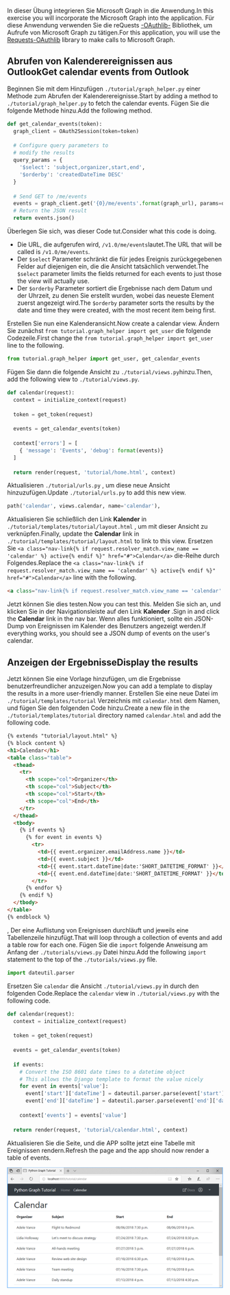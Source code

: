 <!-- markdownlint-disable MD002 MD041 -->

<span data-ttu-id="a9502-101">In dieser Übung integrieren Sie Microsoft Graph in die Anwendung.</span><span class="sxs-lookup"><span data-stu-id="a9502-101">In this exercise you will incorporate the Microsoft Graph into the application.</span></span> <span data-ttu-id="a9502-102">Für diese Anwendung verwenden Sie die reQuests [-OAuthlib-](https://requests-oauthlib.readthedocs.io/en/latest/) Bibliothek, um Aufrufe von Microsoft Graph zu tätigen.</span><span class="sxs-lookup"><span data-stu-id="a9502-102">For this application, you will use the [Requests-OAuthlib](https://requests-oauthlib.readthedocs.io/en/latest/) library to make calls to Microsoft Graph.</span></span>

## <a name="get-calendar-events-from-outlook"></a><span data-ttu-id="a9502-103">Abrufen von Kalenderereignissen aus Outlook</span><span class="sxs-lookup"><span data-stu-id="a9502-103">Get calendar events from Outlook</span></span>

<span data-ttu-id="a9502-104">Beginnen Sie mit dem Hinzufügen `./tutorial/graph_helper.py` einer Methode zum Abrufen der Kalenderereignisse.</span><span class="sxs-lookup"><span data-stu-id="a9502-104">Start by adding a method to `./tutorial/graph_helper.py` to fetch the calendar events.</span></span> <span data-ttu-id="a9502-105">Fügen Sie die folgende Methode hinzu.</span><span class="sxs-lookup"><span data-stu-id="a9502-105">Add the following method.</span></span>

```python
def get_calendar_events(token):
  graph_client = OAuth2Session(token=token)

  # Configure query parameters to
  # modify the results
  query_params = {
    '$select': 'subject,organizer,start,end',
    '$orderby': 'createdDateTime DESC'
  }

  # Send GET to /me/events
  events = graph_client.get('{0}/me/events'.format(graph_url), params=query_params)
  # Return the JSON result
  return events.json()
```

<span data-ttu-id="a9502-106">Überlegen Sie sich, was dieser Code tut.</span><span class="sxs-lookup"><span data-stu-id="a9502-106">Consider what this code is doing.</span></span>

- <span data-ttu-id="a9502-107">Die URL, die aufgerufen wird, `/v1.0/me/events`lautet.</span><span class="sxs-lookup"><span data-stu-id="a9502-107">The URL that will be called is `/v1.0/me/events`.</span></span>
- <span data-ttu-id="a9502-108">Der `$select` Parameter schränkt die für jedes Ereignis zurückgegebenen Felder auf diejenigen ein, die die Ansicht tatsächlich verwendet.</span><span class="sxs-lookup"><span data-stu-id="a9502-108">The `$select` parameter limits the fields returned for each events to just those the view will actually use.</span></span>
- <span data-ttu-id="a9502-109">Der `$orderby` Parameter sortiert die Ergebnisse nach dem Datum und der Uhrzeit, zu denen Sie erstellt wurden, wobei das neueste Element zuerst angezeigt wird.</span><span class="sxs-lookup"><span data-stu-id="a9502-109">The `$orderby` parameter sorts the results by the date and time they were created, with the most recent item being first.</span></span>

<span data-ttu-id="a9502-110">Erstellen Sie nun eine Kalenderansicht.</span><span class="sxs-lookup"><span data-stu-id="a9502-110">Now create a calendar view.</span></span> <span data-ttu-id="a9502-111">Ändern Sie zunächst `from tutorial.graph_helper import get_user` die folgende Codezeile.</span><span class="sxs-lookup"><span data-stu-id="a9502-111">First change the `from tutorial.graph_helper import get_user` line to the following.</span></span>

```python
from tutorial.graph_helper import get_user, get_calendar_events
```

<span data-ttu-id="a9502-112">Fügen Sie dann die folgende Ansicht zu `./tutorial/views.py`hinzu.</span><span class="sxs-lookup"><span data-stu-id="a9502-112">Then, add the following view to `./tutorial/views.py`.</span></span>

```python
def calendar(request):
  context = initialize_context(request)

  token = get_token(request)

  events = get_calendar_events(token)

  context['errors'] = [
    { 'message': 'Events', 'debug': format(events)}
  ]

  return render(request, 'tutorial/home.html', context)
```

<span data-ttu-id="a9502-113">Aktualisieren `./tutorial/urls.py` , um diese neue Ansicht hinzuzufügen.</span><span class="sxs-lookup"><span data-stu-id="a9502-113">Update `./tutorial/urls.py` to add this new view.</span></span>

```python
path('calendar', views.calendar, name='calendar'),
```

<span data-ttu-id="a9502-114">Aktualisieren Sie schließlich den Link **Kalender** in `./tutorial/templates/tutorial/layout.html` , um mit dieser Ansicht zu verknüpfen.</span><span class="sxs-lookup"><span data-stu-id="a9502-114">Finally, update  the **Calendar** link in `./tutorial/templates/tutorial/layout.html` to link to this view.</span></span> <span data-ttu-id="a9502-115">Ersetzen Sie `<a class="nav-link{% if request.resolver_match.view_name == 'calendar' %} active{% endif %}" href="#">Calendar</a>` die-Reihe durch Folgendes.</span><span class="sxs-lookup"><span data-stu-id="a9502-115">Replace the `<a class="nav-link{% if request.resolver_match.view_name == 'calendar' %} active{% endif %}" href="#">Calendar</a>` line with the following.</span></span>

```html
<a class="nav-link{% if request.resolver_match.view_name == 'calendar' %} active{% endif %}" href="{% url 'calendar' %}">Calendar</a>
```

<span data-ttu-id="a9502-116">Jetzt können Sie dies testen.</span><span class="sxs-lookup"><span data-stu-id="a9502-116">Now you can test this.</span></span> <span data-ttu-id="a9502-117">Melden Sie sich an, und klicken Sie in der Navigationsleiste auf den Link **Kalender** .</span><span class="sxs-lookup"><span data-stu-id="a9502-117">Sign in and click the **Calendar** link in the nav bar.</span></span> <span data-ttu-id="a9502-118">Wenn alles funktioniert, sollte ein JSON-Dump von Ereignissen im Kalender des Benutzers angezeigt werden.</span><span class="sxs-lookup"><span data-stu-id="a9502-118">If everything works, you should see a JSON dump of events on the user's calendar.</span></span>

## <a name="display-the-results"></a><span data-ttu-id="a9502-119">Anzeigen der Ergebnisse</span><span class="sxs-lookup"><span data-stu-id="a9502-119">Display the results</span></span>

<span data-ttu-id="a9502-120">Jetzt können Sie eine Vorlage hinzufügen, um die Ergebnisse benutzerfreundlicher anzuzeigen.</span><span class="sxs-lookup"><span data-stu-id="a9502-120">Now you can add a template to display the results in a more user-friendly manner.</span></span> <span data-ttu-id="a9502-121">Erstellen Sie eine neue Datei im `./tutorial/templates/tutorial` Verzeichnis mit `calendar.html` dem Namen, und fügen Sie den folgenden Code hinzu.</span><span class="sxs-lookup"><span data-stu-id="a9502-121">Create a new file in the `./tutorial/templates/tutorial` directory named `calendar.html` and add the following code.</span></span>

```html
{% extends "tutorial/layout.html" %}
{% block content %}
<h1>Calendar</h1>
<table class="table">
  <thead>
    <tr>
      <th scope="col">Organizer</th>
      <th scope="col">Subject</th>
      <th scope="col">Start</th>
      <th scope="col">End</th>
    </tr>
  </thead>
  <tbody>
    {% if events %}
      {% for event in events %}
        <tr>
          <td>{{ event.organizer.emailAddress.name }}</td>
          <td>{{ event.subject }}</td>
          <td>{{ event.start.dateTime|date:'SHORT_DATETIME_FORMAT' }}</td>
          <td>{{ event.end.dateTime|date:'SHORT_DATETIME_FORMAT' }}</td>
        </tr>
      {% endfor %}
    {% endif %}
  </tbody>
</table>
{% endblock %}
```

<span data-ttu-id="a9502-122">, Der eine Auflistung von Ereignissen durchläuft und jeweils eine Tabellenzeile hinzufügt.</span><span class="sxs-lookup"><span data-stu-id="a9502-122">That will loop through a collection of events and add a table row for each one.</span></span> <span data-ttu-id="a9502-123">Fügen Sie die `import` folgende Anweisung am Anfang der `./tutorials/views.py` Datei hinzu.</span><span class="sxs-lookup"><span data-stu-id="a9502-123">Add the following `import` statement to the top of the `./tutorials/views.py` file.</span></span>

```python
import dateutil.parser
```

<span data-ttu-id="a9502-124">Ersetzen Sie `calendar` die Ansicht `./tutorial/views.py` in durch den folgenden Code.</span><span class="sxs-lookup"><span data-stu-id="a9502-124">Replace the `calendar` view in `./tutorial/views.py` with the following code.</span></span>

```python
def calendar(request):
  context = initialize_context(request)

  token = get_token(request)

  events = get_calendar_events(token)

  if events:
    # Convert the ISO 8601 date times to a datetime object
    # This allows the Django template to format the value nicely
    for event in events['value']:
      event['start']['dateTime'] = dateutil.parser.parse(event['start']['dateTime'])
      event['end']['dateTime'] = dateutil.parser.parse(event['end']['dateTime'])

    context['events'] = events['value']

  return render(request, 'tutorial/calendar.html', context)
```

<span data-ttu-id="a9502-125">Aktualisieren Sie die Seite, und die APP sollte jetzt eine Tabelle mit Ereignissen rendern.</span><span class="sxs-lookup"><span data-stu-id="a9502-125">Refresh the page and the app should now render a table of events.</span></span>

![Screenshot der Ereignistabelle](./images/add-msgraph-01.png)